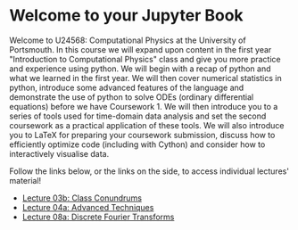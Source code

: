 # Welcome to your Jupyter Book

Welcome to U24568: Computational Physics at the University of Portsmouth. In this course we will expand upon content in the first year "Introduction to Computational Physics" class and give you more practice and experience using python. We will begin with a recap of python and what we learned in the first year. We will then cover numerical statistics in python, introduce some advanced features of the language and demonstrate the use of python to solve ODEs (ordinary differential equations) before we have Coursework 1. We will then introduce you to a series of tools used for time-domain data analysis and set the second coursework as a practical application of these tools. We will also introduce you to LaTeX for preparing your coursework submission, discuss how to efficiently optimize code (including with Cython) and consider how to interactively visualise data. 

Follow the links below, or the links on the side, to access individual lectures' material!

* [Lecture 03b: Class Conundrums](03b/overview.md)
* [Lecture 04a: Advanced Techniques](04a/overview.md)
* [Lecture 08a: Discrete Fourier Transforms](08a/overview.md)
